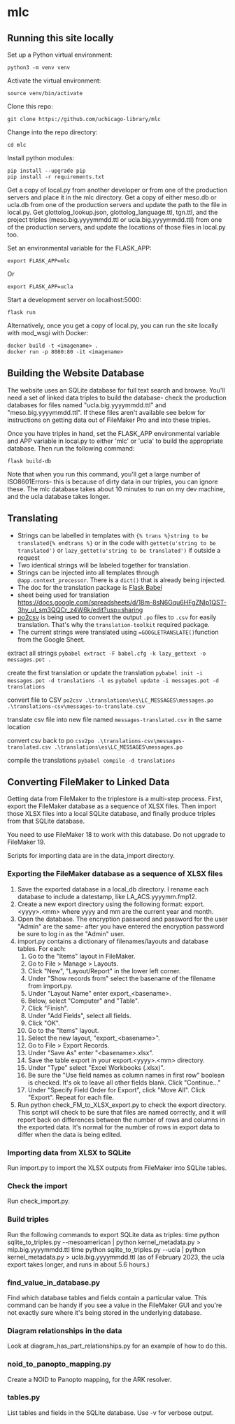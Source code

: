 # mlc

## Running this site locally

Set up a Python virtual environment:

```console
python3 -m venv venv
```

Activate the virtual environment:

```console
source venv/bin/activate
```

Clone this repo:
```console
git clone https://github.com/uchicago-library/mlc
```

Change into the repo directory:
```console
cd mlc
```

Install python modules:
```console
pip install --upgrade pip
pip install -r requirements.txt
```

Get a copy of local.py from another developer or from one of the production
servers and place it in the mlc directory. Get a copy of either meso.db or 
ucla.db from one of the production servers and update the path to the file
in local.py. Get glottolog_lookup.json, glottolog_language.ttl, tgn.ttl, and
the project triples (meso.big.yyyymmdd.ttl or ucla.big.yyyymmdd.ttl) from
one of the production servers, and update the locations of those files in 
local.py too. 

Set an environmental variable for the FLASK_APP:
```console
export FLASK_APP=mlc
```

Or
```console
export FLASK_APP=ucla
```

Start a development server on localhost:5000:
```console
flask run
```

Alternatively, once you get a copy of local.py, you can run the site locally
with mod_wsgi with Docker:
```console
docker build -t <imagename> .
docker run -p 8080:80 -it <imagename>
```

## Building the Website Database
The website uses an SQLite database for full text search and browse. You'll need a set of linked data
triples to build the database- check the production databases for files named "ucla.big.yyyymmdd.ttl" and
"meso.big.yyyymmdd.ttl". If these files aren't available see below for instructions on getting data out
of FileMaker Pro and into these triples. 

Once you have triples in hand, set the FLASK_APP environmental variable and APP variable in local.py to either
'mlc' or 'ucla' to build the appropriate database. Then run the following command:

```console
flask build-db
```

Note that when you run this command, you'll get a large number of ISO8601Errors- this is because 
of dirty data in our triples, you can ignore these. The mlc database takes about 10 minutes to run on my dev 
machine, and the ucla database takes longer. 

## Translating
- Strings can be labelled in templates with 
	`{% trans %}string to be translated{% endtrans %}`
	or in the code with	`gettet(u'string to be translated')` 
	or	`lazy_gettet(u'string to be translated')` if outside a request
- Two identical strings will be labeled together for translation.
- Strings can be injected into all templates through `@app.context_processor`. There is a `dict()` that is already being injected.
- The doc for the translation package is [Flask Babel](https://python-babel.github.io/flask-babel/)
- sheet being used for translation https://docs.google.com/spreadsheets/d/18m-8sN6Gqu6HFgZNIp1QST-3hy_ul_sm3QQCr_z4W6k/edit?usp=sharing
- [po2csv](https://docs.translatehouse.org/projects/translate-toolkit/en/latest/commands/csv2po.html) is being used to convert the output `.po` files to `.csv` for easily translation. That's why the `translation-toolkit` required package.
- The current strings were translated using `=GOOGLETRANSLATE()`function from the Google Sheet.

extract all strings
`pybabel extract -F babel.cfg -k lazy_gettext -o messages.pot .`

create the first translation or update the translation
`pybabel init -i messages.pot -d translations -l es`
`pybabel update -i messages.pot -d translations`

convert file to CSV
`po2csv .\translations\es\LC_MESSAGES\messages.po .\translations-csv\messages-to-translate.csv`

translate csv file into new file named `messages-translated.csv` in the same location

convert csv back to po 
`csv2po .\translations-csv\messages-translated.csv .\translations\es\LC_MESSAGES\messages.po`

compile the translations
`pybabel compile -d translations`

## Converting FileMaker to Linked Data

Getting data from FileMaker to the triplestore is a multi-step process. First, export the FileMaker database as a sequence of XLSX files. Then import those XLSX files into a local SQLite database, and finally produce triples from that SQLite database. 

You need to use FileMaker 18 to work with this database. Do not upgrade to FileMaker 19. 

Scripts for importing data are in the data_import directory.

### Exporting the FileMaker database as a sequence of XLSX files

1. Save the exported database in a local_db directory. I rename each database
   to include a datestamp, like LA_ACS.yyyymm.fmp12.
2. Create a new export directory using the following format:
   export.&lt;yyyy&gt;.&lt;mm&gt; where yyyy and mm are the current year and month.
3. Open the database. The encryption password and password for the user "Admin"
   are the same- after you have entered the encryption password be sure to 
   log in as the "Admin" user.
4. import.py contains a dictionary of filenames/layouts and database tables. For each:
    1. Go to the "Items" layout in FileMaker.
    2. Go to File > Manage > Layouts.
    3. Click "New", "Layout/Report" in the lower left corner. 
    4. Under "Show records from" select the basename of the filename from
       import.py.
    5. Under "Layout Name" enter export_&lt;basename&gt;. 
    6. Below, select "Computer" and "Table". 
    7. Click "Finish". 
    8. Under "Add Fields", select all fields. 
    9. Click "OK". 
    10. Go to the "Items" layout.
    11. Select the new layout, "export_&lt;basename&gt;". 
    12. Go to File > Export Records. 
    13. Under "Save As" enter "&lt;basename&gt;.xlsx". 
    14. Save the table export in your export.&lt;yyyy&gt;.&lt;mm&gt; directory.
    15. Under "Type" select "Excel Workbooks (.xlsx)". 
    16. Be sure the "Use field names as column names in first row" boolean is
       checked. It's ok to leave all other fields blank. Click "Continue..."
    17. Under "Specify Field Order for Export", click "Move All". Click "Export".
       Repeat for each file. 
5. Run python check_FM_to_XLSX_export.py to check the export directory.
   This script will check to be sure that files are named correctly, and it
   will report back on differences between the number of rows and columns in
   the exported data. It's normal for the number of rows in export data to
   differ when the data is being edited.

### Importing data from XLSX to SQLite
Run import.py to import the XLSX outputs from FileMaker into SQLite tables.

### Check the import
Run check_import.py. 

### Build triples
Run the following commands to export SQLite data as triples:
time python sqlite_to_triples.py --mesoamerican | python kernel_metadata.py > mlp.big.yyyymmdd.ttl
time python sqlite_to_triples.py --ucla | python kernel_metadata.py > ucla.big.yyyymmdd.ttl
(as of February 2023, the ucla export takes longer, and runs in about 5.6 hours.)

### find_value_in_database.py

Find which database tables and fields contain a particular value. This command can be handy if you see a value in the FileMaker GUI and you're not exactly sure where it's being stored in the underlying database. 

### Diagram relationships in the data
Look at diagram_has_part_relationships.py for an example of how to do this. 

### noid_to_panopto_mapping.py

Create a NOID to Panopto mapping, for the ARK resolver.

### tables.py

List tables and fields in the SQLite database. Use -v for verbose output.

